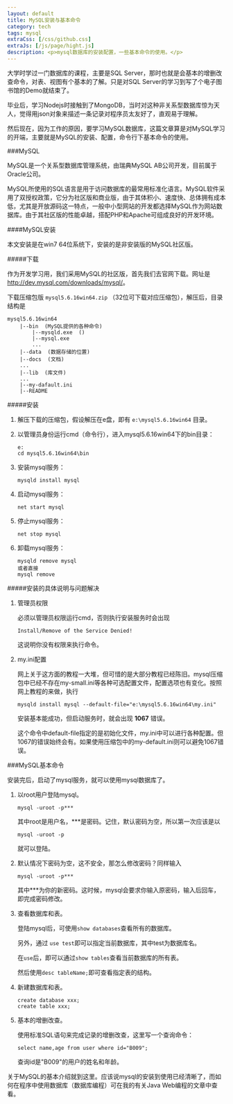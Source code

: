 ```yaml
---
layout: default
title: MySQL安装与基本命令
category: tech
tags: mysql
extraCss: [/css/github.css]
extraJs: [/js/page/hight.js]
description: <p>mysql数据库的安装配置，一些基本命令的使用。</p>
---
```


大学时学过一门数据库的课程，主要是SQL Server，那时也就是会基本的增删改查命令，对表、视图有个基本的了解。只是对SQL Server的学习到写了个电子图书馆的Demo就结束了。

毕业后，学习Nodejs时接触到了MongoDB，当时对这种非关系型数据库惊为天人，觉得用json对象来描述一条记录对程序员太友好了，直观易于理解。

然后现在，因为工作的原因，要学习MySQL数据库，这篇文章算是对MySQL学习的开端，主要就是MySQL的安装、配置，命令行下基本命令的使用。

###MySQL

MySQL是一个关系型数据库管理系统，由瑞典MySQL AB公司开发，目前属于Oracle公司。

MySQL所使用的SQL语言是用于访问数据库的最常用标准化语言。MySQL软件采用了双授权政策，它分为社区版和商业版，由于其体积小、速度快、总体拥有成本低，尤其是开放源码这一特点，一般中小型网站的开发都选择MySQL作为网站数据库。由于其社区版的性能卓越，搭配PHP和Apache可组成良好的开发环境。

####MySQL安装

本文安装是在win7 64位系统下，安装的是非安装版的MySQL社区版。

#####下载

作为开发学习用，我们采用MySQL的社区版，首先我们去官网下载。网址是<http://dev.mysql.com/downloads/mysql/>。

下载压缩包版 `mysql5.6.16win64.zip` （32位可下载对应压缩包），解压后，目录结构是

	mysql5.6.16win64
		|--bin  (MySQL提供的各种命令)
			|--mysqld.exe  ()
			|--mysql.exe
			...
		|--data  (数据存储的位置)
		|--docs  (文档)
		...
		|--lib  (库文件)
		...
		|--my-dafault.ini
		|--README

#####安装

1.	解压下载的压缩包，假设解压在e盘，即有 `e:\mysql5.6.16win64` 目录。

2.	以管理员身份运行cmd（命令行），进入mysql5.6.16win64下的bin目录：

		e:
		cd mysql5.6.16win64\bin

3.	安装mysql服务：

		mysqld install mysql

4.	启动mysql服务：

		net start mysql

5.	停止mysql服务：

		net stop mysql

6.	卸载mysql服务：

		mysqld remove mysql
		或者直接
		mysql remove

#####安装的具体说明与问题解决

1.	管理员权限

	必须以管理员权限运行cmd，否则执行安装服务时会出现

		Install/Remove of the Service Denied!

	这说明你没有权限来执行命令。

2.	my.ini配置

	网上关于这方面的教程一大堆，但可惜的是大部分教程已经陈旧。mysql压缩包中已经不存在my-small.ini等各种可选配置文件，配置选项也有变化。按照网上教程的来做，执行

		mysqld install mysql --default-file="e:\mysql5.6.16win64\my.ini"

	安装基本能成功，但启动服务时，就会出现 **1067** 错误。

	这个命令中default-file指定的是初始化文件，my.ini中可以进行各种配置。但1067的错误始终会有。如果使用压缩包中的my-default.ini则可以避免1067错误。

###MySQL基本命令

安装完后，启动了mysql服务，就可以使用mysql数据库了。

1.	以root用户登陆mysql。

		mysql -uroot -p***

	其中root是用户名，***是密码。记住，默认密码为空，所以第一次应该是以

		mysql -uroot -p

	就可以登陆。

2.	默认情况下密码为空，这不安全，那怎么修改密码？同样输入

		mysql -uroot -p***

	其中***为你的新密码。这时候，mysql会要求你输入原密码，输入后回车，即完成密码修改。

3.	查看数据库和表。

	登陆mysql后，可使用`show databases`查看所有的数据库。

	另外，通过 `use test`即可以指定当前数据库，其中test为数据库名。

	在`use`后，即可以通过`show tables`查看当前数据库的所有表。

	然后使用`desc tableName;`即可查看指定表的结构。

4.	新建数据库和表。

		create database xxx;
		create table xxx;

5.	基本的增删改查。

	使用标准SQL语句来完成记录的增删改查，这里写一个查询命令：

		select name,age from user where id="B009";

	查询id是"B009"的用户的姓名和年龄。

关于MySQL的基本介绍就到这里。应该说mysql的安装到使用已经清晰了，而如何在程序中使用数据库（数据库编程）可在我的有关Java Web编程的文章中查看。